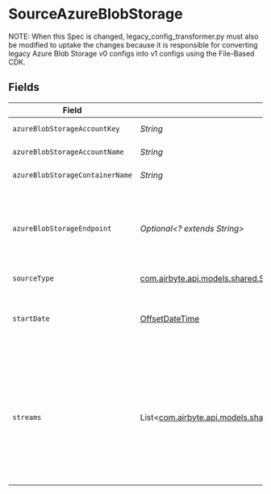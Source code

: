# SourceAzureBlobStorage

NOTE: When this Spec is changed, legacy_config_transformer.py must also be modified to uptake the changes
because it is responsible for converting legacy Azure Blob Storage v0 configs into v1 configs using the File-Based CDK.


## Fields

| Field                                                                                                                                                                                                                                                                                                                                              | Type                                                                                                                                                                                                                                                                                                                                               | Required                                                                                                                                                                                                                                                                                                                                           | Description                                                                                                                                                                                                                                                                                                                                        | Example                                                                                                                                                                                                                                                                                                                                            |
| -------------------------------------------------------------------------------------------------------------------------------------------------------------------------------------------------------------------------------------------------------------------------------------------------------------------------------------------------- | -------------------------------------------------------------------------------------------------------------------------------------------------------------------------------------------------------------------------------------------------------------------------------------------------------------------------------------------------- | -------------------------------------------------------------------------------------------------------------------------------------------------------------------------------------------------------------------------------------------------------------------------------------------------------------------------------------------------- | -------------------------------------------------------------------------------------------------------------------------------------------------------------------------------------------------------------------------------------------------------------------------------------------------------------------------------------------------- | -------------------------------------------------------------------------------------------------------------------------------------------------------------------------------------------------------------------------------------------------------------------------------------------------------------------------------------------------- |
| `azureBlobStorageAccountKey`                                                                                                                                                                                                                                                                                                                       | *String*                                                                                                                                                                                                                                                                                                                                           | :heavy_check_mark:                                                                                                                                                                                                                                                                                                                                 | The Azure blob storage account key.                                                                                                                                                                                                                                                                                                                | Z8ZkZpteggFx394vm+PJHnGTvdRncaYS+JhLKdj789YNmD+iyGTnG+PV+POiuYNhBg/ACS+LKjd%4FG3FHGN12Nd==                                                                                                                                                                                                                                                         |
| `azureBlobStorageAccountName`                                                                                                                                                                                                                                                                                                                      | *String*                                                                                                                                                                                                                                                                                                                                           | :heavy_check_mark:                                                                                                                                                                                                                                                                                                                                 | The account's name of the Azure Blob Storage.                                                                                                                                                                                                                                                                                                      | airbyte5storage                                                                                                                                                                                                                                                                                                                                    |
| `azureBlobStorageContainerName`                                                                                                                                                                                                                                                                                                                    | *String*                                                                                                                                                                                                                                                                                                                                           | :heavy_check_mark:                                                                                                                                                                                                                                                                                                                                 | The name of the Azure blob storage container.                                                                                                                                                                                                                                                                                                      | airbytetescontainername                                                                                                                                                                                                                                                                                                                            |
| `azureBlobStorageEndpoint`                                                                                                                                                                                                                                                                                                                         | *Optional<? extends String>*                                                                                                                                                                                                                                                                                                                       | :heavy_minus_sign:                                                                                                                                                                                                                                                                                                                                 | This is Azure Blob Storage endpoint domain name. Leave default value (or leave it empty if run container from command line) to use Microsoft native from example.                                                                                                                                                                                  | blob.core.windows.net                                                                                                                                                                                                                                                                                                                              |
| `sourceType`                                                                                                                                                                                                                                                                                                                                       | [com.airbyte.api.models.shared.SourceAzureBlobStorageAzureBlobStorage](../../models/shared/SourceAzureBlobStorageAzureBlobStorage.md)                                                                                                                                                                                                              | :heavy_check_mark:                                                                                                                                                                                                                                                                                                                                 | N/A                                                                                                                                                                                                                                                                                                                                                |                                                                                                                                                                                                                                                                                                                                                    |
| `startDate`                                                                                                                                                                                                                                                                                                                                        | [OffsetDateTime](https://docs.oracle.com/javase/8/docs/api/java/time/OffsetDateTime.html)                                                                                                                                                                                                                                                          | :heavy_minus_sign:                                                                                                                                                                                                                                                                                                                                 | UTC date and time in the format 2017-01-25T00:00:00.000000Z. Any file modified before this date will not be replicated.                                                                                                                                                                                                                            | 2021-01-01T00:00:00.000000Z                                                                                                                                                                                                                                                                                                                        |
| `streams`                                                                                                                                                                                                                                                                                                                                          | List<[com.airbyte.api.models.shared.FileBasedStreamConfig](../../models/shared/FileBasedStreamConfig.md)>                                                                                                                                                                                                                                          | :heavy_check_mark:                                                                                                                                                                                                                                                                                                                                 | Each instance of this configuration defines a <a href="https://docs.airbyte.com/cloud/core-concepts#stream">stream</a>. Use this to define which files belong in the stream, their format, and how they should be parsed and validated. When sending data to warehouse destination such as Snowflake or BigQuery, each stream is a separate table. |                                                                                                                                                                                                                                                                                                                                                    |